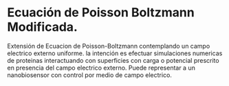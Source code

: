 # Ecuación de Poisson Boltzmann Modificada.

Extensión de Ecuacion de Poisson-Boltzmann contemplando un campo electrico externo uniforme. la intención es efectuar simulaciones numericas de proteinas interactuando con superficies con carga o potencial prescrito en presencia del campo electrico externo. Puede representar a un nanobiosensor con control por medio de campo electrico.
